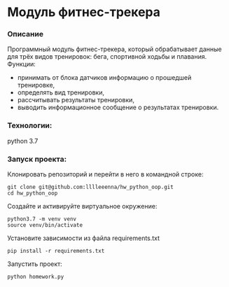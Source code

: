# Модуль фитнес-трекера
### Описание
Программный модуль фитнес-трекера, который обрабатывает данные для трёх видов тренировок: бега, спортивной ходьбы и плавания.
Функции:
* принимать от блока датчиков информацию о прошедшей тренировке,
* определять вид тренировки,
* рассчитывать результаты тренировки,
* выводить информационное сообщение о результатах тренировки.

### Технологии:
python 3.7
### Запуск проекта:
Клонировать репозиторий и перейти в него в командной строке:
```
git clone git@github.com:lllleeenna/hw_python_oop.git
cd hw_python_oop
```
Создайте и активируйте виртуальное окружение:
```
python3.7 -m venv venv
source venv/bin/activate
```
Установите зависимости из файла requirements.txt
```
pip install -r requirements.txt
```
Запустить проект:
```
python homework.py
```